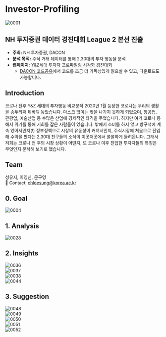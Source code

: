 # Investor-Profiling
![0001](https://user-images.githubusercontent.com/71932401/146672602-3a74fdca-5244-4f6f-bc0a-5a8e2e782f50.jpg)

## NH 투자증권 데이터 경진대회 League 2 본선 진출
- **주최:** NH 투자증권, DACON
- **분석 목적:** 주식 거래 데이터를 통해 2,30대의 투자 행동을 분석
- **웹페이지:** [Y&Z세대 투자자 프로파일링 시각화 경진대회](https://dacon.io/competitions/official/235663/overview/description)
  + [DACON 코드공유](https://dacon.io/competitions/official/235663/codeshare/2279)에서 코드를 조금 더 가독성있게 읽으실 수 있고, 다운로드도 가능합니다.

## Introduction 
코로나 전후 Y&Z 세대의 투자행동 비교분석
2020년 1월 등장한 코로나는 우리의 생활을 송두리째 뒤바꿔 놓았습니다.
마스크 없이는 밖을 나가지 못하게 되었으며, 항공업, 관광업, 예술산업 등 수많은 산업에 경제적인 타격을 주었습니다.
하지만 여기 코로나 통해서 위기를 통해 기회를 잡은 사람들이 있습니다.
밖에서 소비를 하지 않고 방구석에 계속 있어서인지(!) 정부정책으로 시장의 유동성이 커져서인지,
주식시장에 처음으로 진입해 수익을 봤다는 2,30대 친구들의 소식이 이곳저곳에서 쏠쏠하게 들려옵니다.
그래서 저희는 코로나 전 후의 시장 상황이 어떤지, 또 코로나 이후 진입한 투자자들의 특징은 무엇인지 분석해 보기로 했습니다.


## Team
성유지, 이영신, 문구영   
💬 Contact: chloesung@korea.ac.kr

## 0. Goal
![0004](https://user-images.githubusercontent.com/71932401/146672716-5af2e211-b293-4fb9-853b-256ce5190999.jpg)

## 1. Analysis
![0028](https://user-images.githubusercontent.com/71932401/146672721-78e8a134-31b2-4b60-b291-542e7f01f1be.jpg)

## 2. Insights
![0036](https://user-images.githubusercontent.com/71932401/146672804-55e84057-edf6-4219-b6a6-034beb57ffc2.jpg)  
![0037](https://user-images.githubusercontent.com/71932401/146672808-d89029c7-8805-4b1f-ac89-74e1d0613c6a.jpg)  
![0038](https://user-images.githubusercontent.com/71932401/146672814-5492a1d8-98ef-4ddb-a608-663fddd987d4.jpg)  
![0044](https://user-images.githubusercontent.com/71932401/146672818-377f4b86-fbb6-44d7-8095-3ef99e9e322b.jpg)  

## 3. Suggestion
![0048](https://user-images.githubusercontent.com/71932401/146672844-73eec8dd-564f-4de8-803c-c9fd92848b00.jpg)  
![0049](https://user-images.githubusercontent.com/71932401/146672846-560a13db-82d0-4586-87b9-a9eb5550001f.jpg)  
![0050](https://user-images.githubusercontent.com/71932401/146672851-5a933e02-4fee-4c3e-9281-c6cc60598bba.jpg)  
![0051](https://user-images.githubusercontent.com/71932401/146672853-8e97f23f-dbbf-4d1b-8edd-543cdd4deeb5.jpg)  
![0052](https://user-images.githubusercontent.com/71932401/146672856-f3d02277-d27d-4d1e-8c15-2a6699b0291d.jpg)  
